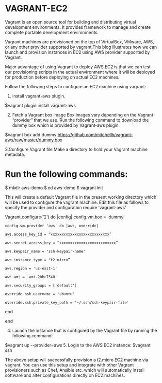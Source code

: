 # VAGRANT-EC2
Vagrant is an open source tool for building and distributing virtual development environments. It provides framework to manage and create complete portable development environments.

Vagrant machines are provisioned on the top of VirtualBox, VMware, AWS, or any other provider supported by vagrant.This blog illustrates how we can launch and provision instances in EC2 using AWS provider supported by Vagrant.

Major advantage of using Vagrant to deploy AWS EC2 is that we can test our provisioning scripts in the actual environment where it will be deployed for production before deploying on actual EC2 machines.

Follow the following steps to configure an EC2 machine using vagrant:

1. Install vagrant-aws plugin.

$vagrant plugin install vagrant-aws

2. Fetch a Vagrant box image
Box images vary depending on the Vagrant “provider” that we use. Run the following command to download the dummy box which is provided by Vagrant-aws plugin:

$vagrant box add dummy https://github.com/mitchellh/vagrant-aws/raw/master/dummy.box

3.Configure Vagrant file
Make a directory to hold your Vagrant machine metadata.

# Run the following commands:
$ mkdir aws-demo
$ cd aws-demo
$ vagrant init

This will create a default Vagrant file in the present working directory which will be used to configure the vagrant machine. Edit this file as follows to specify the provider and configuration
require 'vagrant-aws'

Vagrant.configure('2') do |config|
    config.vm.box = 'dummy'
    
    config.vm.provider 'aws' do |aws, override|
    
    aws.access_key_id = “xxxxxxxxxxxxxxxxxxxxxxxxxxx”
    
    aws.secret_access_key = “xxxxxxxxxxxxxxxxxxxxxxxxxx”
    
    aws.keypair_name = 'ssh-keypair-name'
    
    aws.instance_type = "t2.micro”
    
    aws.region = 'us-east-1'
    
    aws.ami = 'ami-20be7540'
    
    aws.security_groups = ['default']
    
    override.ssh.username = 'ubuntu'
    
    override.ssh.private_key_path = '~/.ssh/ssh-keypair-file'
    
  end
  
end

4. Launch the instance that is configured by the Vagrant file by running the following command:

$vagrant up --provider=aws
5. Login to the AWS EC2 instance:
$vagrant ssh

The above setup will successfully provision a t2.micro EC2 machine via vagrant.
You can use this setup and integrate with other Vagrant provisioners such as Chef, Ansible etc. which will automatically install software and alter configurations directly on EC2 machines.
